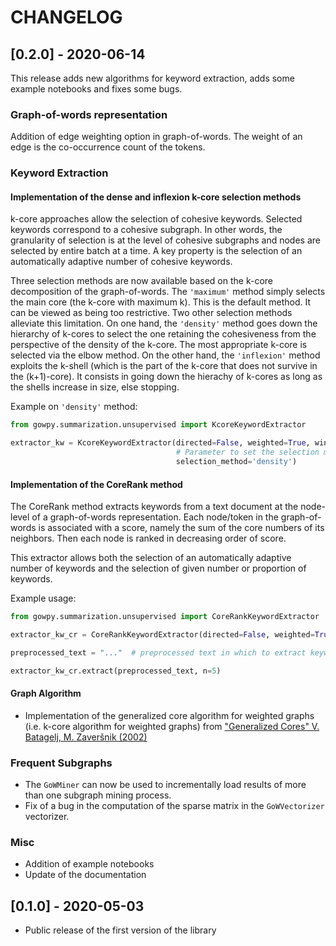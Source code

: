 # CHANGELOG

## [0.2.0] - 2020-06-14
This release adds new algorithms for keyword extraction, 
adds some example notebooks and 
fixes some bugs.

### Graph-of-words representation
Addition of edge weighting option in graph-of-words. The weight of an edge is
the co-occurrence count of the tokens.

### Keyword Extraction
#### Implementation of the dense and inflexion k-core selection methods
k-core approaches allow the selection of cohesive keywords. Selected keywords 
correspond to a cohesive subgraph. In other words, the granularity of selection 
is at the level of cohesive subgraphs and nodes are selected by entire batch at 
a time. A key property is the selection of an automatically adaptive number of 
cohesive keywords.

Three selection methods are now available based on the k-core decomposition
of the graph-of-words.
The `'maximum'` method simply selects the main core (the k-core with maximum k).
This is the default method. It can be viewed as being too restrictive. Two other
selection methods alleviate this limitation.
On one hand, the `'density'` method goes down the hierarchy of k-cores to select 
the one retaining the cohesiveness from the perspective of the density of the 
k-core. The most appropriate k-core is selected via the elbow method.
On the other hand, the `'inflexion'` method exploits the k-shell (which is the part 
of the k-core that does not survive in the (k+1)-core). It consists in going down 
the hierachy of k-cores as long as the shells increase in size, else stopping.

Example on `'density'` method:
```python
from gowpy.summarization.unsupervised import KcoreKeywordExtractor

extractor_kw = KcoreKeywordExtractor(directed=False, weighted=True, window_size=4,
                                     # Parameter to set the selection method
                                     selection_method='density')
```

#### Implementation of the CoreRank method
The CoreRank method extracts keywords from a text document at the node-level of 
a graph-of-words representation.
Each node/token in the graph-of-words is associated with a score, namely the sum 
of the core numbers of its neighbors. Then each node is ranked in decreasing 
order of score.

This extractor allows both the selection of an automatically adaptive number of keywords and the
selection of given number or proportion of keywords.

Example usage:
```python
from gowpy.summarization.unsupervised import CoreRankKeywordExtractor

extractor_kw_cr = CoreRankKeywordExtractor(directed=False, weighted=True, window_size=4)

preprocessed_text = "..."  # preprocessed text in which to extract keywords

extractor_kw_cr.extract(preprocessed_text, n=5)
```

#### Graph Algorithm
- Implementation of the generalized core algorithm for weighted graphs
  (i.e. k-core algorithm for weighted graphs) from 
  ["Generalized Cores" V. Batagelj, M. Zaveršnik (2002)](https://arxiv.org/abs/cs/0202039)

### Frequent Subgraphs
- The `GoWMiner` can now be used to incrementally load results of more than one 
  subgraph mining process.
- Fix of a bug in the computation of the sparse matrix in the 
  `GoWVectorizer` vectorizer.

### Misc
- Addition of example notebooks
- Update of the documentation

## [0.1.0] - 2020-05-03
* Public release of the first version of the library
